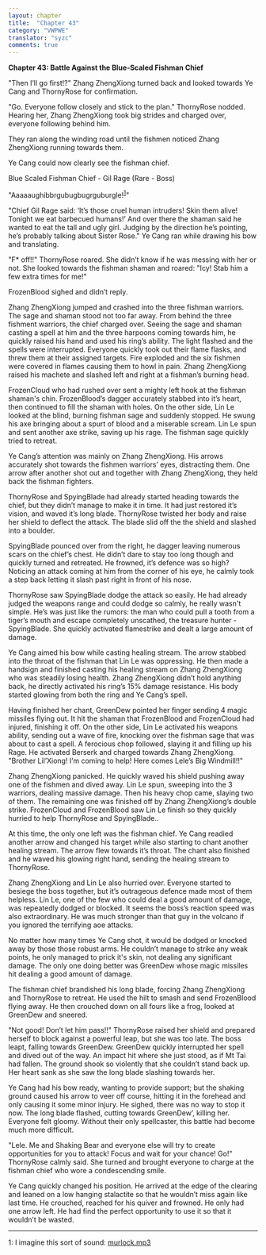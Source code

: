 ```yaml
---
layout: chapter
title:  "Chapter 43"
category: "VWPWE"
translator: "syzc"
comments: true
---
```


**Chapter 43: Battle Against the Blue-Scaled Fishman Chief**
 
"Then I’ll go first!?" Zhang ZhengXiong turned back and looked towards Ye Cang and ThornyRose for confirmation.
 
"Go. Everyone follow closely and stick to the plan." ThornyRose nodded. Hearing her, Zhang ZhengXiong took big strides and charged over, everyone following behind him.
 
They ran along the winding road until the fishmen noticed Zhang ZhengXiong running towards them.
 
Ye Cang could now clearly see the fishman chief.
 
Blue Scaled Fishman Chief - Gil Rage (Rare - Boss)
 
"Aaaaaughibbrgubugbugrguburgle!<sup>[1](#footnote1)</sup>"
 
"Chief Gil Rage said: ‘It’s those cruel human intruders! Skin them alive! Tonight we eat barbecued humans!’ And over there the shaman said he wanted to eat the tall and ugly girl. Judging by the direction he’s pointing, he’s probably talking about Sister Rose." Ye Cang ran while drawing his bow and translating.
 
"F\* off!!" ThornyRose roared. She didn’t know if he was messing with her or not. She looked towards the fishman shaman and roared: "Icy! Stab him a few extra times for me!"
 
FrozenBlood sighed and didn’t reply.
 
Zhang ZhengXiong jumped and crashed into the three fishman warriors. The sage and shaman stood not too far away. From behind the three fishment warriors, the chief charged over. Seeing the sage and shaman casting a spell at him and the three harpoons coming towards him, he quickly raised his hand and used his ring’s ability. The light flashed and the spells were interrupted. Everyone quickly took out their flame flasks, and threw them at their assigned targets. Fire exploded and the six fishmen were covered in flames causing them to howl in pain. Zhang ZhengXiong raised his machete and slashed left and right at a fishman’s burning head.
 
FrozenCloud who had rushed over sent a mighty left hook at the fishman shaman's chin. FrozenBlood’s dagger accurately stabbed into it’s heart, then continued to fill the shaman with holes. On the other side, Lin Le looked at the blind, burning fishman sage and suddenly stopped. He swung his axe bringing about a spurt of blood and a miserable scream. Lin Le spun and sent another axe strike, saving up his rage. The fishman sage quickly tried to retreat.
 
Ye Cang’s attention was mainly on Zhang ZhengXiong. His arrows accurately shot towards the fishmen warriors’ eyes, distracting them. One arrow after another shot out and together with Zhang ZhengXiong, they held back the fishman fighters.
 
ThornyRose and SpyingBlade had already started heading towards the chief, but they didn’t manage to make it in time. It had just restored it’s vision, and waved it’s long blade. ThornyRose twisted her body and raise her shield to deflect the attack. The blade slid off the the shield and slashed into a boulder.
 
SpyingBlade pounced over from the right, he dagger leaving numerous scars on the chief’s chest. He didn’t dare to stay too long though and quickly turned and retreated. He frowned, it’s defence was so high? Noticing an attack coming at him from the corner of his eye, he calmly took a step back letting it slash past right in front of his nose.
 
ThornyRose saw SpyingBlade dodge the attack so easily. He had already judged the weapons range and could dodge so calmly, he really wasn't simple. He’s was just like the rumors: the man who could pull a tooth from a tiger’s mouth and escape completely unscathed, the treasure hunter - SpyingBlade. She quickly activated flamestrike and dealt a large amount of damage.
 
Ye Cang aimed his bow while casting healing stream. The arrow stabbed into the throat of the fishman that Lin Le was oppressing. He then made a handsign and finished casting his healing stream on Zhang ZhengXiong who was steadily losing health. Zhang ZhengXiong didn’t hold anything back, he directly activated his ring’s 15% damage resistance. His body started glowing from both the ring and Ye Cang’s spell. 
 
Having finished her chant, GreenDew pointed her finger sending 4 magic missiles flying out. It hit the shaman that FrozenBlood and FrozenCloud had injured, finishing it off. On the other side, Lin Le activated his weapons ability, sending out a wave of fire, knocking over the fishman sage that was about to cast a spell. A ferocious chop followed, slaying it and filling up his Rage. He activated Berserk and charged towards Zhang ZhengXiong. "Brother Lil’Xiong! I’m coming to help! Here comes Lele’s Big Windmill!!" 
 
Zhang ZhengXiong panicked. He quickly waved his shield pushing away one of the fishmen and dived away. Lin Le spun, sweeping into the 3 warriors, dealing massive damage. Then his heavy chop came, slaying two of them. The remaining one was finished off by Zhang ZhengXiong’s double strike. FrozenCloud and FrozenBlood saw Lin Le finish so they quickly hurried to help ThornyRose and SpyingBlade..
 
At this time, the only one left was the fishman chief. Ye Cang readied another arrow and changed his target while also starting to chant another healing stream. The arrow flew towards it’s throat. The chant also finished and he waved his glowing right hand, sending the healing stream to ThornyRose.
 
Zhang ZhengXiong and Lin Le also hurried over. Everyone started to besiege the boss together, but it’s outrageous defence made most of them helpless. Lin Le, one of the few who could deal a good amount of damage, was repeatedly dodged or blocked. It seems the boss’s reaction speed was also extraordinary. He was much stronger than that guy in the volcano if you ignored the terrifying aoe attacks.
 
No matter how many times Ye Cang shot, it would be dodged or knocked away by those those robust arms. He couldn’t manage to strike any weak points, he only managed to prick it's skin, not dealing any significant damage. The only one doing better was GreenDew whose magic missiles hit dealing a good amount of damage.
 
The fishman chief brandished his long blade, forcing Zhang ZhengXiong and ThornyRose to retreat. He used the hilt to smash and send FrozenBlood flying away. He then crouched down on all fours like a frog, looked at GreenDew and sneered.
 
"Not good! Don’t let him pass!!" ThornyRose raised her shield and prepared herself to block against a powerful leap, but she was too late. The boss leapt, falling towards GreenDew. GreenDew quickly interrupted her spell and dived out of the way. An impact hit where she just stood, as if Mt Tai had fallen. The ground shook so violently that she couldn’t stand back up. Her heart sank as she saw the long blade slashing towards her.
 
Ye Cang had his bow ready, wanting to provide support; but the shaking ground caused his arrow to veer off course, hitting it in the forehead and only causing it some minor injury. He sighed, there was no way to stop it now. The long blade flashed, cutting towards GreenDew’, killing her. Everyone felt gloomy. Without their only spellcaster, this battle had become much more difficult.
 
"Lele. Me and Shaking Bear and everyone else will try to create opportunities for you to attack! Focus and wait for your chance! Go!" ThornyRose calmly said. She turned and brought everyone to charge at the fishman chief who wore a condescending smile.
 
Ye Cang quickly changed his position. He arrived at the edge of the clearing and leaned on a low hanging stalactite so that he wouldn’t miss again like last time. He crouched, reached for his quiver and frowned. He only had one arrow left. He had find the perfect opportunity to use it so that it wouldn’t be wasted.

---

<a name="footnote1">1</a>: I imagine this sort of sound: <a href="http://www.owlboy.com/wowwiki/mMurlocAggroB.mp3">murlock.mp3</a>